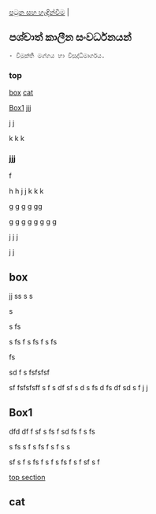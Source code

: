 [පටුන සහ හැඳින්වීම](/index.md) |

## පශ්චාත් කාලීන සංවර්ධනයන්

	- විමුක්ති මග්ගය හා විසුද්ධිමාර්ගය.


### top

[box](#box) [cat](#cat)


[Box1](#Box1) [jjj](#jjj)

 j
 j

 k
 k
 k


### jjj



 f

 h
 h
 j
 j
 k
 k
 k


 g
 g
 g
 g
 gg

 g
 g
 g
 g
 g
 g
 g
 g

 j
 j
 j

 j
 j
## box

 jj
ss
s
s

s

s
fs

s
fs
f
s
fs
f
s
fs

fs

sd
f
s
fsfsfsf

sf
fsfsfsff
s
f
s
df
sf
s
d
s
fs
d
fs
df
sd
s
f
 j
 j


## Box1
dfd
df
f
sf
s
fs
f
sd
fs
f
s
fs

s
fs
s
f
s
fs
f
s
f
s
s

sf
s
f
s
fs
f
s
f
s
fs
f
s
f
sf
s
f

[top section](#top)

## cat
